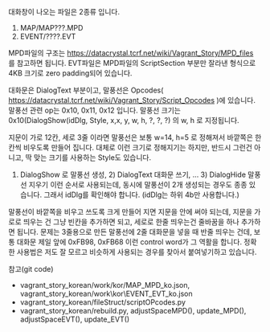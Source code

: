 대화창이 나오는 파일은 2종류 입니다.
1. MAP/MAP???.MPD
2. EVENT/????.EVT

MPD파일의 구조는 https://datacrystal.tcrf.net/wiki/Vagrant_Story/MPD_files 를 참고하면 됩니다.
EVT파일은 MPD파일의 ScriptSection 부분만 잘라낸 형식으로 4KB 크기로 zero padding되어 있습니다.

대화문은 DialogText 부분이고, 말풍선은 Opcodes( https://datacrystal.tcrf.net/wiki/Vagrant_Story/Script_Opcodes )에 있습니다.
말풍선 관련 op는 0x10, 0x11, 0x12 입니다.
말풍선 크기는 0x10(DialogShow(idDlg, Style, x,x, y, w, h, ?, ?, ?) 의 w, h 로 지정됩니다.

지문이 가로 12칸, 세로 3줄 이라면 말풍선은 보통 w=14, h=5 로 정해져서 바깥쪽은 한 칸씩 비우도록 만들어 집니다.
대체로 이런 크기로 정해지기는 하지만, 반드시 그런건 아니고, 딱 맞는 크기를 사용하는 Style도 있습니다. 

1) DialogShow 로 말풍선 생성, 2) DialogText 대화문 쓰기, ... 3) DialogHide 말풍선 지우기 이런 순서로 사용되는데, 동시에 말풍선이 2개 생성되는 경우도 종종 있습니다.
그래서 idDlg를 확인해야 합니다. (idDlg는 하위 4b만 사용합니다.)

말풍선이 바깥쪽을 비우고 쓰도록 크게 만들어 지면 지문을 안에 써야 되는데, 지문을 가로로 띄우는 건 그냥 빈칸을 추가하면 되고, 세로로 한줄 띄우는건 줄바꿈을 하나 추가하면 됩니다.
문제는 3줄용으로 만든 말풍선에 2줄 대화문을 넣을 때 반줄 띄우는 건데, 보통 대화문 제일 앞에 0xFB98, 0xFB68 이런 control word가 그 역활을 합니다. 정확한 사용법은 저도 잘 모르고 비슷하게 사용되는 경우를 찾아서 붙여넣기하고 있습니다.

참고(git code)
- vagrant_story_korean/work/kor/MAP_MPD_ko.json, vagrant_story_korean/work\kor\EVENT_EVT_ko.json
- vagrant_story_korean/fileStruct/scriptOPcodes.py
- vagrant_story_korean/rebuild.py, adjustSpaceMPD(), update_MPD(), adjustSpaceEVT(), update_EVT()

       
